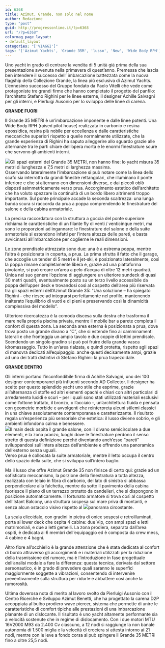 ```yaml
---
id: 6368
title: Azimut. Grande, non solo nel nome
author: Redazione
type: "post"
guid: http://progressonline.it/?p=6368
url: "/?p=6368"
colormag_page_layout:
- default_layout
categories: "['VIAGGI']"
tags: "['Azimut Yachts', 'Grande 35M', 'lusso', 'New', 'Wide Body RPH']"
---
```


Uno yacht in grado di centrare la vendita di 5 unità già prima della sua presentazione avvenuta nella primavera di quest’anno. Premessa che lascia ben intendere il successo dell’ imbarcazione battezzata come la nuova flagship della Collezione Grande, la linea più esclusiva di Azimut Yachts.  
L’ennesimo successo del Gruppo fondato da Paolo Vitelli che vede come protagoniste tre grandi firme che hanno completato il progetto del panfilo: l’architetto Stefano Righini per le linee esterne, il designer Achille Salvagni per gli interni, e Pierluigi Ausonio per lo sviluppo delle linee di carena.

**GRANDE FUORI**

Il Grande 35 METRI è un’imbarcazione imponente e dalle linee potenti. Una Wide Body RPH (raised pilot house) realizzata in carbonio e resina epossidica, resina più nobile per eccellenza e dalle caratteristiche meccaniche superiori rispetto a quelle normalmente utilizzate, che la grande esperienza di Righini ha saputo alleggerire allo sguardo grazie alle alternanze tra le parti chiare dell’opera morta e le enormi finestrature scure che servono gli ambienti interni.

![](https://progressonline.it/wp-content/uploads/2017/10/89_20170801175559_g35metri_sundeck_1-300x200.jpg)Gli spazi esterni del Grande 35 METRI, non hanno fine: lo yacht misura 35 metri di lunghezza e 7,5 metri di larghezza massima.  
Osservando lateralmente l’imbarcazione si può notare come la linea dello scafo sia interrotta da grandi finestre rettangolari, che illuminano il ponte inferiore e che si alternano con dimensioni diverse, e dai piccoli oblò disposti asimmetricamente verso prua. Accorgimento estetico dell’architetto che ha voluto spezzare la continuità di un bordo libero altrimenti troppo importante. Sul ponte principale accade la seconda scaltrezza: una lunga banda scura si raccorda da prua a poppa comprendendo le finestrature del salone e della cabina armatoriale.

La precisa raccordatura con la struttura a goccia del ponte superiore richiama le caratteristiche di un filante fly di venti / venticinque metri, ma sono le proporzioni ad ingannare: le finestrature del salone e della suite armatoriale si estendono infatti per l’intera altezza delle pareti, e basta avvicinarsi all’imbarcazione per coglierne le reali dimensioni.

Le zone prendisole attrezzate sono due: una è a estrema poppa, mentre l’altra è posizionata in coperta, a prua. La prima sfrutta il fatto che il garage, che accoglie un tender di 5 metri e il jet-ski, è posizionato lateralmente, così la poppa rimane completamente libera e, grazie ad una piattaforma pivotante, si può creare un’area a pelo d’acqua di oltre 12 metri quadrati.  
Unica nel suo genere l’opzione di aggiungere un ulteriore sundeck di quasi 30 metri quadri, eventualmente posto su un terzo livello accessibile da poppa dell’upper deck e trovandosi così al cospetto dell’area più riservata tra gli spazi esterni dell’Azimut Grande 35: “Una soluzione – ha spiegato Righini – che riesce ad integrarsi perfettamente nel profilo, mantenendo inalterato l’equilibrio di vuoti e di pieni e preservando così la dinamicità complessiva del modello”.

Ulteriore ricercatezza è la comoda discesa sulla destra che trasforma il mare nella propria piscina privata, mentre il mobile bar a parete completa il confort di questa zona. La seconda area esterna è posizionata a prua, dove trova posto un grande divano a “C”, che si estende fino ai camminamenti laterali e che fronteggia un ampio tavolo e due coppie di lettini prendisole. Scendendo un singolo gradino si può poi fruire della grande vasca idromassaggio. Tutto in un’area rialzata, e quindi protetta, rispetto agli spazi di manovra dedicati all’equipaggio: anche questi decisamente ampi, grazie ad uno dei tratti distintivi di Stefano Righini: la prua trapezoidale.

**GRANDE DENTRO**

Gli interni portano l’inconfondibile firma di Achille Salvagni, uno dei 100 designer contemporanei più influenti secondo AD Collector. Il designer ha scelto per questo splendido yacht uno stile che esprime, grazie all’alternanza di stoffe ed altri elementi opachi e chiari con altri particolari di arredamento lucidi e scuri – per i quali sono stati utilizzati materiali esclusivi come l’ottone trattato, il bronzo, o l’acciaio -, un’architettura fluida e pensata con geometrie morbide e avvolgenti che reinterpreta alcuni stilemi classici in una chiave assolutamente contemporanea e caratterizzante. Il risultato regala un’esperienza più sensoriale che estetica: il lusso diviene sobrio, e gli ambienti infondono calma e benessere.  
![](https://progressonline.it/wp-content/uploads/2017/10/89_20170801175109_g35metri_salon_6-300x200.jpg)Il main deck ospita il grande salone, con il divano semicircolare a due elementi, e la zona pranzo, luoghi dove le finestrature perdono il senso stretto di questa definizione perché diventando anch’esse “pareti” sviluppandosi sull’intera altezza dell’ambiente e offrendo una panoramica dell’esterno senza uguali.  
Verso prua è collocata la suite armatoriale, mentre il letto occupa il centro dello spazio della suite, che si sviluppa sull’intero baglio.

Ma il lusso che offre Azimut Grande 35 non finisce di certo qui: grazie ad un sofisticato meccanismo, la porzione della finestratura a tutta altezza, realizzata con telaio in fibra di carbonio, del lato di sinistra si abbassa perpendicolare alla falchetta, mentre da sotto il pavimento della cabina fuoriesce il piano di un terrazzo protetto da candelieri, che si dispongono in posizione automaticamente. Il fortunato armatore si trova così al cospetto dell’Istant Balcony, una struttura sospesa sul mare priva di montanti, e senza alcun ostacolo visivo rispetto al ![](https://progressonline.it/wp-content/uploads/2017/10/89_20170801175017_g35metri_master_suite_4-300x200.jpg)panorama circostante.

La scala elicoidale, con gradini in pietra di onice sospesi e retroilluminati, porta al lower deck che ospita 4 cabine: due Vip, con ampi spazi e letti matrimoniali, e due a letti gemelli. La zona prodiera, separata dall’area ospiti, è dedicata ai 6 membri dell’equipaggio ed è composta da crew mess, 4 cabine e 4 bagni.

Altro fiore all’occhiello è la grande attenzione che è stata dedicata al confort di bordo attraverso gli accorgimenti e i materiali utilizzati per la riduzione della trasmissione del rumore, ma è l’introduzione in fase progettuale dell’analisi modale a fare la differenza: questa tecnica, derivata dal settore aereonautico, è in grado di prevedere quali saranno le superfici maggiormente soggette a vibrazioni, consentendo di intervenire preventivamente sulla struttura per ridurle e abbattere così anche la rumorosità.

Ultima doverosa nota di merito al lavoro svolto da Pierluigi Ausonio con il Centro Ricerche e Sviluppo Azimut Benetti, che ha progettato la carena D2P accoppiata al bulbo prodiero wave piercer, sistema che permette di unire le caratteristiche di comfort tipiche alle prestazioni di una imbarcazione planante di un dislocante. Il risultato è uno yacht altamente performante sia a velocità sostenute che in regime di dislocamento. Con i due motori MTU 16V2000 M93 da 2.400 Cv ciascuno, a 12 nodi si raggiunge la non banale autonomia di 1.500 miglia e la velocità di crociera si attesta intorno ai 21 nodi, mentre con le leve a fondo corsa si può spingere il Grande 35 METRI fino a oltre 25,5 nodi.